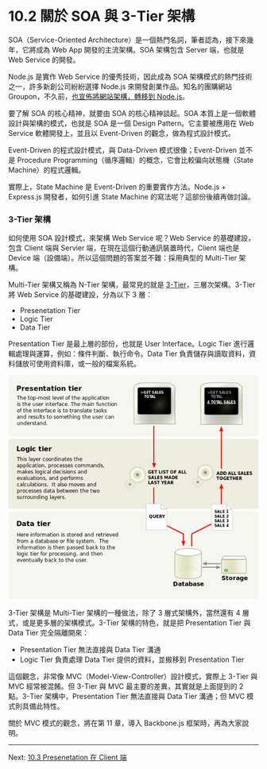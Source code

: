 # 10.2 關於 SOA 與 3-Tier 架構

SOA（Service-Oriented Architecture）是一個熱門名詞，筆者認為，接下來幾年，它將成為 Web App 開發的主流架構。SOA 架構包含 Server 端，也就是 Web Service 的開發。

Node.js 是實作 Web Service 的優秀技術，因此成為 SOA 架構模式的熱門技術之一，許多新創公司紛紛選擇 Node.js 來開發創業作品。知名的團購網站 Groupon，不久前，[也宣佈將網站架構，轉移到 Node.js][3]。

[3]: https://engineering.groupon.com/2013/node-js/geekon-i-tier/ "Geekon: I-Tier"

要了解 SOA 的核心精神，就要由 SOA 的核心精神談起。SOA 本質上是一個軟體設計與架構的模式，也就是 SOA 是一個 Design Pattern。它主要被應用在 Web Service 軟體開發上，並且以 Event-Driven 的觀念，做為程式設計模式。

Event-Driven 的程式設計模式，與 Data-Driven 模式很像；Event-Driven 並不是 Procedure Programming（循序邏輯）的概念，它會比較偏向狀態機（State Machine）的程式邏輯。

實際上，State Machine 是 Event-Driven 的重要實作方法。Node.js + Express.js 開發者，如何引進 State Machine 的寫法呢？這部份後續再做討論。

### 3-Tier 架構

如何使用 SOA 設計模式，來架構 Web Service 呢？Web Service 的基礎建設，包含 Client 端與 Servier 端，在現在這個行動通訊裝置時代，Client 端也是 Device 端（設備端）。所以這個問題的答案並不難：採用典型的 Multi-Tier 架構。

Multi-Tier 架構又稱為 N-Tier 架構，最常見的就是 [3-Tier][4]，三層次架構。3-Tier 將 Web Service 的基礎建設，分為以下 3 層：

[4]: http://en.wikipedia.org/wiki/Multitier_architecture "Multitier architecture"

- Presenetation Tier
- Logic Tier
- Data Tier

Presentation Tier 是最上層的部份，也就是 User Interface。Logic Tier 進行邏輯處理與運算，例如：條件判斷、執行命令。Data Tier 負責儲存與讀取資料，資料儲放可使用資料庫，或一般的檔案系統。

![圖 10-1 Three-tiered Application（圖片來源：http://en.wikipedia.org/wiki/Multitier_architecture，遵循 Public Domain 授權）](../images/figure-10_1.png)

3-Tier 架構是 Multi-Tier 架構的一種做法，除了 3 層式架構外，當然還有 4 層式，或是更多層的架構模式。3-Tier 架構的特色，就是把 Presentation Tier 與 Data Tier 完全隔離開來：

- Presentation Tier 無法直接與 Data Tier 溝通
- Logic Tier 負責處理 Data Tier 提供的資料，並搬移到 Presentation Tier

這個觀念，非常像 MVC（Model-View-Controller）設計模式，實際上 3-Tier 與 MVC 經常被混餚。但 3-Tier 與 MVC 最主要的差異，其實就是上面提到的 2 點。3-Tier 架構中，Presentation Tier 無法直接與 Data Tier 溝通；但 MVC 模式則具備此特性。

關於 MVC 模式的觀念，將在第 11 章，導入 Backbone.js 框架時，再為大家說明。

---

Next: [10.3 Presenetation 在 Client 端](3-use-middleware.md)
